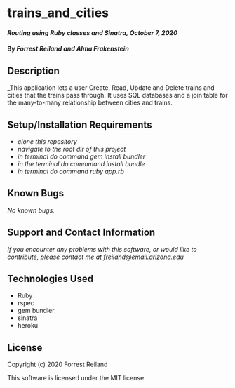 # trains_and_cities



#### _Routing using Ruby classes and Sinatra, October 7, 2020_

#### By _Forrest Reiland and Alma Frakenstein_

## Description 

_This application lets a user Create, Read, Update and Delete trains and cities that the trains pass through. It uses SQL databases and a join table for the many-to-many relationship between cities and trains.

## Setup/Installation Requirements

* _clone this repository_
* _navigate to the root dir of this project_
* _in terminal do command gem install bundler_
* _in the terminal do commmand install bundle_
* _in terminal do command ruby app.rb_






## Known Bugs

_No known bugs._

## Support and Contact Information

_If you encounter any problems with this software, or would like to contribute, please contact me at freiland@email.arizona.edu_

## Technologies Used

* Ruby
* rspec
* gem bundler
* sinatra 
* heroku

## License 

Copyright (c) 2020 Forrest Reiland

This software is licensed under the MIT license.
